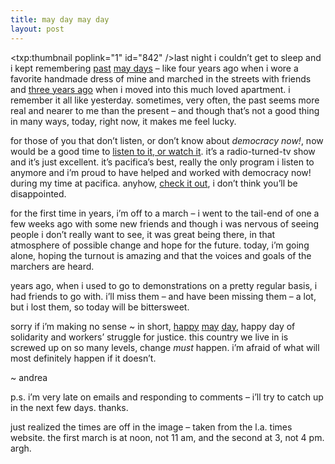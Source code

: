 ```yaml
---
title: may day may day    
layout: post
---
```


<span class="pic"><txp:thumbnail poplink="1" id="842" /></span>last night i couldn&#8217;t get to sleep and i kept remembering [past][1] [may days][2] &#8211; like four years ago when i wore a favorite handmade dress of mine and marched in the streets with friends and [three years ago][3] when i moved into this much loved apartment. i remember it all like yesterday. sometimes, very often, the past seems more real and nearer to me than the present &#8211; and though that&#8217;s not a good thing in many ways, today, right now, it makes me feel lucky. 

for those of you that don&#8217;t listen, or don&#8217;t know about *democracy now!*, now would be a good time to [listen to it, or watch it][4]. it&#8217;s a radio-turned-tv show and it&#8217;s just excellent. it&#8217;s pacifica&#8217;s best, really the only program i listen to anymore and i&#8217;m proud to have helped and worked with democracy now! during my time at pacifica. anyhow, [check it out][4], i don&#8217;t think you&#8217;ll be disappointed.

for the first time in years, i&#8217;m off to a march &#8211; i went to the tail-end of one a few weeks ago with some new friends and though i was nervous of seeing people i don&#8217;t really want to see, it was great being there, in that atmosphere of possible change and hope for the future. today, i&#8217;m going alone, hoping the turnout is amazing and that the voices and goals of the marchers are heard. 

years ago, when i used to go to demonstrations on a pretty regular basis, i had friends to go with. i&#8217;ll miss them &#8211; and have been missing them &#8211; a lot, but i lost them, so today will be bittersweet. 

sorry if i&#8217;m making no sense ~ in short, [happy][5] [may][6] [day][7], happy day of solidarity and workers&#8217; struggle for justice. this country we live in is screwed up on so many levels, change *must* happen. i&#8217;m afraid of what will most definitely happen if it doesn&#8217;t. 

~ andrea

p.s. i&#8217;m very late on emails and responding to comments &#8211; i&#8217;ll try to catch up in the next few days. thanks.

just realized the times are off in the image &#8211; taken from the l.a. times website. the first march is at noon, not 11 am, and the second at 3, not 4 pm. argh.

 [1]: http://mellowtrouble.net/2005/05/01/
 [2]: http://mellowtrouble.net/2004/05/02/
 [3]: http://mellowtrouble.net/2003/05/07/catalina-st
 [4]: http://democracynow.org/
 [5]: http://www.salmonriver.com/words/nancy/maia.html
 [6]: http://en.wikipedia.org/wiki/May_Day
 [7]: http://nyc.indymedia.org/en/2006/04/68934.html